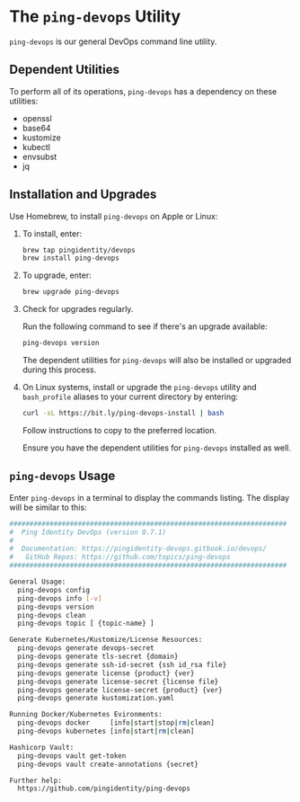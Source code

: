 # The `ping-devops` Utility

`ping-devops` is our general DevOps command line utility.

## Dependent Utilities

To perform all of its operations, `ping-devops` has a dependency on these utilities:

* openssl
* base64
* kustomize
* kubectl
* envsubst
* jq

## Installation and Upgrades

Use Homebrew, to install `ping-devops` on Apple or Linux:

1. To install, enter:

    ```sh
    brew tap pingidentity/devops
    brew install ping-devops
    ```

1. To upgrade, enter:

    ```sh
    brew upgrade ping-devops
    ```

1. Check for upgrades regularly.

    Run the following command to see if there's an upgrade available:

    ```sh
    ping-devops version
    ```

    The dependent utilities for `ping-devops` will also be installed or upgraded during this process.

1. On Linux systems, install or upgrade the `ping-devops` utility and `bash_profile` aliases to your current directory by entering:

    ```sh
    curl -sL https://bit.ly/ping-devops-install | bash
    ```

    Follow instructions to copy to the preferred location.

    Ensure you have the dependent utilities for `ping-devops` installed as well.

## `ping-devops` Usage

Enter `ping-devops` in a terminal to display the commands listing. The display will be similar to this:

```sh
#####################################################################
#  Ping Identity DevOps (version 0.7.1)
#
#  Documentation: https://pingidentity-devops.gitbook.io/devops/
#   GitHub Repos: https://github.com/topics/ping-devops
#####################################################################

General Usage:
  ping-devops config
  ping-devops info [-v]
  ping-devops version
  ping-devops clean
  ping-devops topic [ {topic-name} ]

Generate Kubernetes/Kustomize/License Resources:
  ping-devops generate devops-secret
  ping-devops generate tls-secret {domain}
  ping-devops generate ssh-id-secret {ssh id_rsa file}
  ping-devops generate license {product} {ver}
  ping-devops generate license-secret {license file}
  ping-devops generate license-secret {product} {ver}
  ping-devops generate kustomization.yaml

Running Docker/Kubernetes Evironments:
  ping-devops docker     [info|start|stop|rm|clean]
  ping-devops kubernetes [info|start|rm|clean]

Hashicorp Vault:
  ping-devops vault get-token
  ping-devops vault create-annotations {secret}

Further help:
  https://github.com/pingidentity/ping-devops
```
